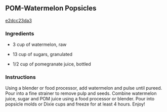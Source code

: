 ## POM-Watermelon Popsicles

[e2dcc23da3](http://tastykitchen.com/recipes/desserts/pom-watermelon-popsicles/)

### Ingredients

 - 3 cup of watermelon, raw

 - 13 cup of sugars, granulated

 - 1/2 cup of pomegranate juice, bottled

### Instructions

Using a blender or food processor, add watermelon and pulse until pureed. Pour into a fine strainer to remove pulp and seeds. Combine watermelon juice, sugar and POM juice using a food processor or blender. Pour into popsicle molds or Dixie cups and freeze for at least 4 hours. Enjoy!